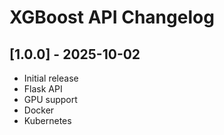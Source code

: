 # XGBoost API Changelog

## [1.0.0] - 2025-10-02
- Initial release
- Flask API
- GPU support
- Docker
- Kubernetes
